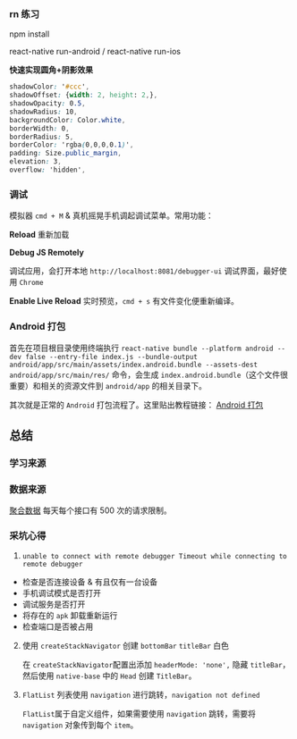 ### rn 练习

npm install

react-native run-android  /  react-native run-ios

**快速实现圆角+阴影效果**

```css
shadowColor: '#ccc',
shadowOffset: {width: 2, height: 2,},
shadowOpacity: 0.5,
shadowRadius: 10,
backgroundColor: Color.white,
borderWidth: 0,
borderRadius: 5,
borderColor: 'rgba(0,0,0,0.1)',
padding: Size.public_margin,
elevation: 3,
overflow: 'hidden',
```



### 调试

模拟器 `cmd + M`  & 真机摇晃手机调起调试菜单。常用功能：

**Reload** 重新加载

**Debug JS Remotely**

调试应用，会打开本地 `http://localhost:8081/debugger-ui` 调试界面，最好使用 `Chrome`

**Enable Live Reload** 实时预览，`cmd + s` 有文件变化便重新编译。

### Android 打包

首先在项目根目录使用终端执行 `react-native bundle --platform android --dev false --entry-file index.js --bundle-output android/app/src/main/assets/index.android.bundle --assets-dest android/app/src/main/res/` 命令，会生成 `index.android.bundle`（这个文件很重要）和相关的资源文件到 `android/app` 的相关目录下。

其次就是正常的 `Android` 打包流程了。这里贴出教程链接： [Android 打包](https://www.jianshu.com/p/1380d4c8b596)

## 总结

### 学习来源

### 数据来源

[聚合数据](https://www.juhe.cn/) 每天每个接口有 500 次的请求限制。

### 采坑心得

1.  `unable to connect with remote debugger Timeout while connecting to remote debugger`

- 检查是否连接设备 & 有且仅有一台设备
- 手机调试模式是否打开
- 调试服务是否打开
- 将存在的 `apk` 卸载重新运行
- 检查端口是否被占用

2. 使用 `createStackNavigator` 创建 `bottomBar` `titleBar` 白色

   在 `createStackNavigator`配置出添加 `headerMode: 'none',` 隐藏 `titleBar`，然后使用 `native-base` 中的 `Head` 创建 `TitleBar`。

3. `FlatList` 列表使用 `navigation` 进行跳转，`navigation not defined`

   `FlatList`属于自定义组件，如果需要使用 `navigation` 跳转，需要将 `navigation` 对象传到每个 `item`。
